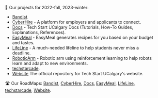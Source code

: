 🛫 Our projects for 2022-fall, 2023-winter:

- [Bandist](https://github.com/techstartucalgary/Bandist).
- [CyberHire](https://github.com/techstartucalgary/CyberHire) -
  A platform for employers and applicants to connect. 
- [Docs](https://github.com/techstartucalgary/Docs) -
  Tech Start UCalgary Docs (Tutorials, How-To Guides, Explanations, References).
- [EasyMeal](https://github.com/techstartucalgary/EasyMeal) -
  EasyMeal generates recipes for you based on your budget and tastes. 
- [LifeLine](https://github.com/techstartucalgary/LifeLine) -
  A much-needed lifeline to help students never miss a deadline.
- [RoboticArm](https://github.com/techstartucalgary/RoboticArm) -
  Robotic arm using reinforcement learning to help robots learn and adapt to new environments.
- [techstarcade](https://github.com/techstartucalgary/techstarcade).
- [Website](https://github.com/techstartucalgary/tsu-website)
  The official repository for Tech Start UCalgary's website.

🛣️ Our RoadMaps:
[Bandist](https://github.com/orgs/techstartucalgary/projects/8),
[CyberHire](https://github.com/orgs/techstartucalgary/projects/6),
[Docs](https://github.com/orgs/techstartucalgary/projects/4),
[EasyMeal](https://github.com/orgs/techstartucalgary/projects/9),
[LifeLine](https://trello.com/b/TyJwfN1o/lifeline),
[techstarcade](https://github.com/orgs/techstartucalgary/projects/7),
[Website](https://github.com/orgs/techstartucalgary/projects/1).

